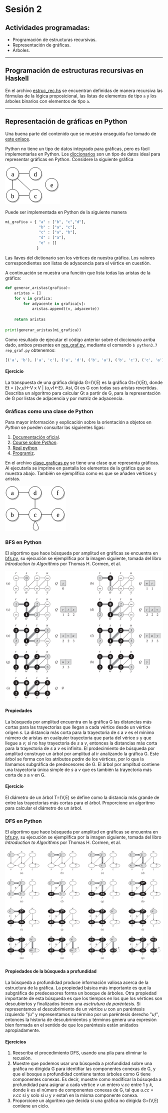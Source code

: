 # Sesión 2

## Actividades programadas:

* Programación de estructuras recursivas.
* Representación de gráficas.
* Árboles.

---

## Programación de estructuras recursivas en Haskell

En el archivo [estruc_rec.hs](https://github.com/nohernan/Matematicas_Discretas/blob/master/sesion02/estruc_rec.hs) se encuentran definidas de manera recursiva las fórmulas de la lógica proposicional, las listas de elementos de tipo `a` y los árboles binarios con elementos de tipo `a`.

---

## Representación de gráficas en Python

Una buena parte del contenido que se muestra enseguida fue tomado de [este enlace](https://www.python-course.eu/graphs_python.php).

Python no tiene un tipo de datos integrado para gráficas, pero es fácil implementarlas en Python. Los [diccionarios](https://www.python-course.eu/dictionaries.php) son un tipo de datos ideal para representar gráficas en Python. Considere la siguiente gráfica

![diagrama0](https://github.com/nohernan/Matematicas_Discretas/blob/master/sesion02/img/diagram0.png "Diagrama inicial")

Puede ser implementada en Python de la siguiente manera

```python
mi_grafica = { "a" : ["b", "c","d"],
               "b" : ["a", "c"],
               "c" : ["a", "b"],
               "d" : ["a"],
               "e" : []
              }
```
Las llaves del dictionario son los vértices de nuestra gráfica. Los valores correspondientes son listas de adyacencia para el vértice en cuestión.

A continuación se muestra una función que lista todas las aristas de la gráfica:

```python
def generar_aristas(grafica):
    aristas = []
    for v in grafica:
        for adyacente in grafica[v]:
            aristas.append((v, adyacente))

    return aristas

print(generar_aristas(mi_grafica))
```

Como resultado de ejecutar el código anterior sobre el diccionario arriba dado, ambos presentes en [rep_graf.py](https://github.com/nohernan/Matematicas_Discretas/blob/master/sesion02/rep_graf.py), mediante el comando `$ python3.7 rep_graf.py` obtenemos:

```python
[('a', 'b'), ('a', 'c'), ('a', 'd'), ('b', 'a'), ('b', 'c'), ('c', 'a'), ('c', 'b'), ('d', 'a')]
```

#### Ejercicio
La transpuesta de una gráfica dirigida G=(V,E) es la gráfica Gt=(V,Et), donde Et = {(_v_,_u_)<-V x V | (_u_,_v_)<-E}. Así, Gt es G con todas sus aristas revertidas. Describa un algoritmo para calcular Gt a partir de G, para la representación de G por listas de adjacencia y por matriz de adyacencia. 

### Gráficas como una clase de Python

Para mayor información y explicación sobre la orientación a objetos en _Python_ se pueden consultar las siguientes ligas:
1. [Documentación oficial](https://docs.python.org/3/tutorial/classes.html).
1. [Course sobre _Python_](https://www.python-course.eu/python3_object_oriented_programming.php).
1. [Real python](https://realpython.com/python3-object-oriented-programming/).
1. [Programiz](https://www.programiz.com/python-programming/object-oriented-programming).

En el archivo [clase_graficas.py](https://github.com/nohernan/Matematicas_Discretas/blob/master/sesion02/clase_graficas.py) se tiene una clase que representa gráficas. Al ejecutarla se imprime en pantalla los elementos de la gráfica que se muestra abajo. También se ejemplifica como es que se añaden vértices y aristas.

![diagrama1](https://github.com/nohernan/Matematicas_Discretas/blob/master/sesion02/img/diagram1.png "Diagrama Dos")


### BFS en Python
El algortimo que hace búsqueda por amplitud en gráficas se encuentra en [bfs.py](https://github.com/nohernan/Matematicas_Discretas/blob/master/sesion02/bfs.py), su ejecución se ejemplifica por la imagen siguiente, tomada del libro _Introduction to Algorithms_ por Thomas H. Cormen, et al.

![bfs](https://github.com/nohernan/Matematicas_Discretas/blob/master/sesion02/img/bfs.png "BFS")

#### Propiedades
La búsqueda por amplitud encuentra en la gráfica G las distancias más cortas para las trayectorias que llegan a cada vértice desde un vértice origen _s_. La distancia más corta para la trayectoria de _s_ a _v_ es el mínimo número de aristas en cualquier trayectoria que parta del vérice _s_ y que llegue a _v_; si no hay trayectoria de _s_ a _v_, entonces la distancias más corta para la trayectoria de _s_ a _v_ es infinito. El prodecimiento de búsqueda por amplitud construye un árbol por amplitud al ir analizando la gráfica G. Este árbol se forma con los atributos _padre_ de los vértices, por lo que la llamamos subgráfica de predecesores de G. El árbol por amplitud contiene una trayectoria única simple de _s_ a _v_ que es también la trayectoria más corta de _s_ a _v_ en G.

#### Ejercicio
El diámetro de un árbol T=(V,E) se define como la distancia más grande de entre las trayectorias más cortas para el árbol. Proporcione un algoritmo para calcular el diámetro de un árbol.


### DFS en Python
El algortimo que hace búsqueda por amplitud en gráficas se encuentra en [bfs.py](https://github.com/nohernan/Matematicas_Discretas/blob/master/sesion02/bfs.py), su ejecución se ejemplifica por la imagen siguiente, tomada del libro _Introduction to Algorithms_ por Thomas H. Cormen, et al.

![dfs](https://github.com/nohernan/Matematicas_Discretas/blob/master/sesion02/img/dfs.png "DFS")

#### Propiedades de la búsqueda a profundidad
La búsqueda a profundidad produce información valiosa acerca de la estructura de la gráfica. La propiedad básica más importante es que la subgráfica de predecesores forma un bosque de árboles. Otra propiedad importante de esta búsqueda es que los tiempos en los que los vértices son descubiertos y finalizados tienen una *esctrutura de paréntesis*. Si representamos el descubrimiento de un vértice _u_ con un paréntesis izquierdo "_(u_" y representamos su término por un paréntesis derecho "_u)_", entonces la historia de descubrimientos y términos genera una expresión bien formada en el sentido de que los paréntesis están anidados apropiadamente.

#### Ejercicios
1. Reescriba el procedimiento DFS, usando una pila para eliminar la recusión.
1. Muestre que podemos usar una búsqueda a profundidad sobre una gráfica no dirigida G para identifiar las componentes conexas de G, y que el bosque a profundidad contiene tantos árboles como G tiene componentes conexas. Es decir, muestre como modificar la búsuqeda a profundidad para asignar a cada vértice _v_ un entero _v.cc_ entre 1 y _k_, donde _k_ es el número de componentes conexas de G, tal que _u.cc_ = _v.cc_ si y solo si _u_ y _v_ estań en la misma componente conexa.
1. Proporcione un algoritmo que decida si una gráfica no dirigida G=(V,E) contiene un ciclo. 
